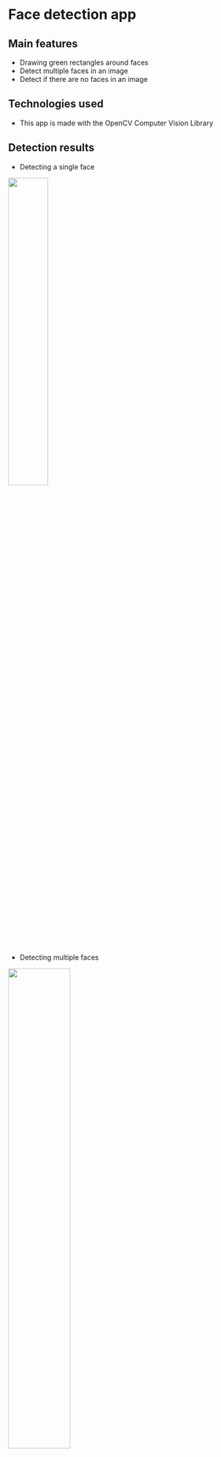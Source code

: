 # Face detection app
## Main features
- Drawing green rectangles around faces
- Detect multiple faces in an image
- Detect if there are no faces in an image
## Technologies used
- This app is made with the OpenCV Computer Vision Library
## Detection results
- Detecting a single face

<img src="https://i.imgur.com/bh2TeUs.png" width = 40%>

- Detecting multiple faces

<img src="https://i.imgur.com/Yprq2lO.png" width = 50%>
